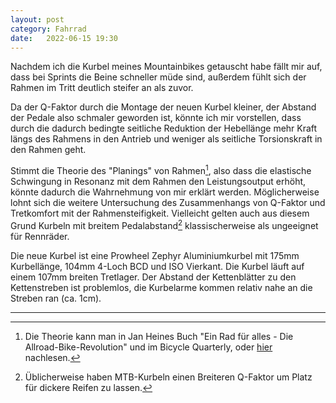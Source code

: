 ```yaml
---
layout: post
category: Fahrrad
date:   2022-06-15 19:30
---
```


Nachdem ich die Kurbel meines Mountainbikes getauscht habe fällt mir auf, dass bei Sprints die Beine schneller müde sind, außerdem fühlt sich der Rahmen im Tritt deutlich steifer an als zuvor.

Da der Q-Faktor durch die Montage der neuen Kurbel kleiner, der Abstand der Pedale also schmaler geworden ist, könnte ich mir vorstellen, dass durch die dadurch bedingte seitliche Reduktion der Hebellänge mehr Kraft längs des Rahmens in den Antrieb und weniger als seitliche Torsionskraft in den Rahmen geht.

Stimmt die Theorie des "Planings" von Rahmen[^1], also dass die elastische Schwingung in Resonanz mit dem Rahmen den Leistungsoutput erhöht, könnte dadurch die Wahrnehmung von mir erklärt werden. Möglicherweise lohnt sich die weitere Untersuchung des Zusammenhangs von Q-Faktor und Tretkomfort mit der Rahmensteifigkeit. Vielleicht gelten auch aus diesem Grund Kurbeln mit breitem Pedalabstand[^2] klassischerweise als ungeeignet für Rennräder.

Die neue Kurbel ist eine Prowheel Zephyr Aluminiumkurbel mit 175mm Kurbellänge, 104mm 4-Loch BCD und ISO Vierkant. Die Kurbel läuft auf einem 107mm breiten Tretlager. Der Abstand der Kettenblätter zu den Kettenstreben ist problemlos, die Kurbelarme kommen relativ nahe an die Streben ran (ca. 1cm).

***

[^1]: Die Theorie kann man in Jan Heines Buch "Ein Rad für alles - Die Allroad-Bike-Revolution" und im Bicycle Quarterly, oder [hier](https://www.renehersecycles.com/what-is-planing/) nachlesen.
[^2]: Üblicherweise haben MTB-Kurbeln einen Breiteren Q-Faktor um Platz für dickere Reifen zu lassen.

